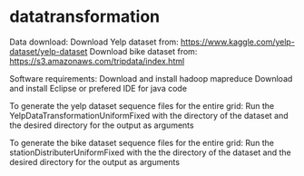# datatransformation

Data download:
Download Yelp dataset from: https://www.kaggle.com/yelp-dataset/yelp-dataset
Download bike dataset from: https://s3.amazonaws.com/tripdata/index.html

Software requirements: 
Download and install hadoop mapreduce
Download and install Eclipse or prefered IDE for java code

To generate the yelp dataset sequence files for the entire grid:
Run the YelpDataTransformationUniformFixed with the directory of the dataset and the desired directory for the output as arguments

To generate the bike dataset sequence files for the entire grid:
Run the stationDistributerUniformFixed with the the directory of the dataset and the desired directory for the output as arguments
